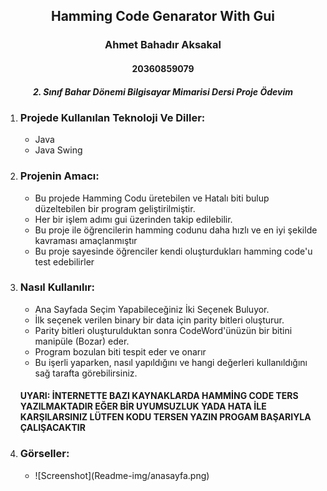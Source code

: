 
<h2 align="center">Hamming Code Genarator With Gui</h2>
<h3 align="center" color="Darkblue">Ahmet Bahadır Aksakal</h3>
<h4 align="center" color="Darkblue">20360859079</h4>
<h5 align="center" color="Darkblue">2. Sınıf Bahar Dönemi Bilgisayar Mimarisi Dersi Proje Ödevim</h5>

<ol>
  <li>
      <h3 color="Red">Projede Kullanılan Teknoloji Ve Diller:</h3>
      <ul>
        <li>Java</li>
        <li>Java Swing</li>
      </ul>
  </li>
   <li>
      <h3 color="Red">Projenin Amacı: </h3>
      <ul>
        <li>Bu projede Hamming Codu üretebilen ve Hatalı biti bulup düzeltebilen bir program geliştirilmiştir.</li>
        <li>Her bir işlem adımı gui üzerinden takip edilebilir.</li>
        <li>Bu proje ile öğrencilerin hamming codunu daha hızlı ve en iyi şekilde kavraması amaçlanmıştır</li>
        <li>Bu proje sayesinde öğrenciler kendi oluşturdukları hamming code'u test edebilirler</li>
      </ul>
  </li>
  <li>
      <h3 color="Red">Nasıl Kullanılır:</h3>
      <ul>
        <li>Ana Sayfada Seçim Yapabileceğiniz İki Seçenek Buluyor. </li>
        <li>İlk seçenek verilen binary bir data için parity bitleri oluşturur.</li>
        <li>Parity bitleri oluşturulduktan sonra CodeWord'ünüzün bir bitini manipüle (Bozar) eder. </li>
        <li>Program bozulan biti tespit eder ve onarır</li>
        <li>Bu işerli yaparken, nasıl yapıldığını ve hangi değerleri kullanıldığını sağ tarafta görebilirsiniz.</li>
      </ul>    
      <h4>UYARI: İNTERNETTE BAZI KAYNAKLARDA HAMMİNG CODE TERS YAZILMAKTADIR EĞER BİR UYUMSUZLUK YADA HATA İLE KARŞILARSINIZ LÜTFEN KODU TERSEN YAZIN PROGAM          BAŞARIYLA ÇALIŞACAKTIR</h4>
  </li>
  <li>
      <h3 color="Red">Görseller:</h3>
      <ul>
        <li>![Screenshot](Readme-img/anasayfa.png)</li>
      </ul>
  </li>
</ol>





  
    



